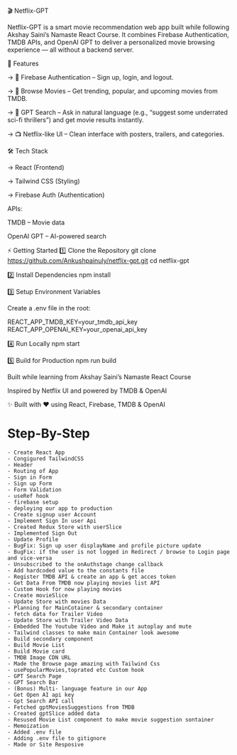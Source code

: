 🎬 Netflix-GPT

Netflix-GPT is a smart movie recommendation web app built while following Akshay Saini’s Namaste React Course.
It combines Firebase Authentication, TMDB APIs, and OpenAI GPT to deliver a personalized movie browsing experience — all without a backend server.

🚀 Features

-> 🔐 Firebase Authentication – Sign up, login, and logout.

-> 🎥 Browse Movies – Get trending, popular, and upcoming movies from TMDB.

-> 🤖 GPT Search – Ask in natural language (e.g., “suggest some underrated sci-fi thrillers”) and get movie results instantly.

-> 📺 Netflix-like UI – Clean interface with posters, trailers, and categories.


🛠️ Tech Stack

-> React (Frontend)

-> Tailwind CSS (Styling)

-> Firebase Auth (Authentication)

APIs:

TMDB
 – Movie data

OpenAI GPT
 – AI-powered search

⚡ Getting Started
1️⃣ Clone the Repository
git clone https://github.com/Ankushpainuly/netflix-gpt.git
cd netflix-gpt

2️⃣ Install Dependencies
npm install

3️⃣ Setup Environment Variables

Create a .env file in the root:

REACT_APP_TMDB_KEY=your_tmdb_api_key
REACT_APP_OPENAI_KEY=your_openai_api_key

4️⃣ Run Locally
npm start

5️⃣ Build for Production
npm run build


Built while learning from Akshay Saini’s Namaste React Course

Inspired by Netflix UI and powered by TMDB & OpenAI


✨ Built with ❤️ using React, Firebase, TMDB & OpenAI





# Step-By-Step

    - Create React App
    - Congigured TailwindCSS
    - Header
    - Routing of App
    - Sign in Form 
    - Sign up Form
    - Form Validation
    - useRef hook 
    - firebase setup
    - deploying our app to production
    - Create signup user Account
    - Implement Sign In user Api
    - Created Redux Store with userSlice
    - Implemented Sign Out
    - Update Profile
    - BugFix: Sign up user displayName and profile picture update
    - BugFix: if the user is not logged in Redirect / browse to Login page and vice-versa
    - Unsubscribed to the onAuthstage change callback
    - Add hardcoded value to the constants file
    - Register TMDB API & create an app & get acces token
    - Get Data From TMDB now playing movies list API
    - Custom Hook for now playing movies
    - Create movieSlice
    - Update Store with movies Data
    - Planning for MainCotainer & secondary container
    - fetch data for Trailer Video
    - Update Store with Trailer Video Data
    - Embedded The Youtube Video and Make it autoplay and mute
    - Tailwind classes to make main Container look awesome
    - Build secondary component
    - Build Movie List
    - Build Movie card
    - TMDB Image CDN URL
    - Made the Browse page amazing with Tailwind Css
    - usePopularMovies,toprated etc Custom hook
    - GPT Search Page
    - GPT Search Bar
    - (Bonus) Multi- language feature in our App
    - Get Open AI api key
    - Gpt Search API call
    - Fetched gptMoviesSuggestions from TMDB
    - Created gptSlice added data
    - Resused Movie List component to make movie suggestion sontainer
    - Memoization
    - Added .env file
    - Adding .env file to gitignore
    - Made or Site Resposive


    
